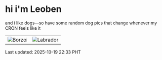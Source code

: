 # hi i'm Leoben

and i like dogs—so have some random dog pics that change whenever my CRON feels like it

|  |  |
|--------|----------|
| ![Borzoi](https://random-dog-vercel.vercel.app/api/random-borzoi?v=1760884431) | ![Labrador](https://random-dog-vercel.vercel.app/api/random-labrador?v=1760884431) |

Last updated: 2025-10-19 22:33 PHT

